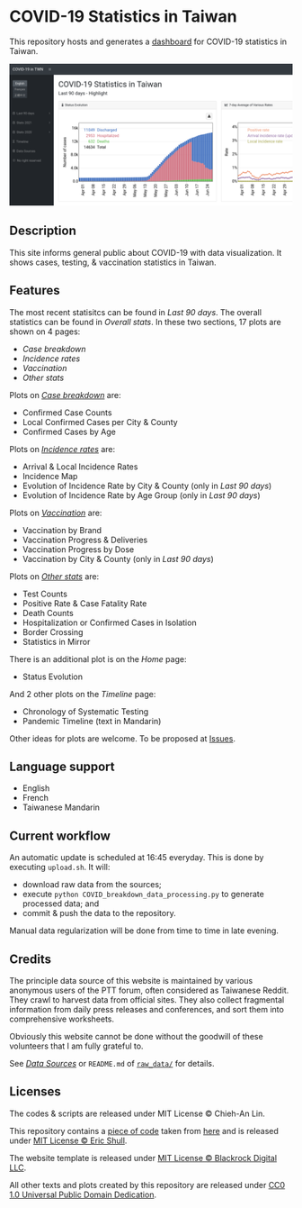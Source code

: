 COVID-19 Statistics in Taiwan
=============================

This repository hosts and generates a [dashboard](https://linc-tw.github.io/COVID_breakdown/index.html) for COVID-19 statistics in Taiwan.

![image](figures/screenshot.png)


Description
-----------

This site informs general public about COVID-19 with data visualization.
It shows cases, testing, & vaccination statistics in Taiwan.


Features
--------

The most recent statisitcs can be found in _Last 90 days_.
The overall statistics can be found in _Overall stats_.
In these two sections, 17 plots are shown on 4 pages: 
- _Case breakdown_
- _Incidence rates_
- _Vaccination_
- _Other stats_

Plots on [_Case breakdown_](https://linc-tw.github.io/COVID_breakdown/page/latest_cases.html) are:
- Confirmed Case Counts
- Local Confirmed Cases per City & County
- Confirmed Cases by Age

Plots on [_Incidence rates_](https://linc-tw.github.io/COVID_breakdown/page/latest_incidence.html) are:
- Arrival & Local Incidence Rates
- Incidence Map
- Evolution of Incidence Rate by City & County (only in _Last 90 days_)
- Evolution of Incidence Rate by Age Group (only in _Last 90 days_)

Plots on [_Vaccination_](https://linc-tw.github.io/COVID_breakdown/page/latest_vaccination.html) are:
- Vaccination by Brand
- Vaccination Progress & Deliveries
- Vaccination Progress by Dose
- Vaccination by City & County (only in _Last 90 days_)

Plots on [_Other stats_](https://linc-tw.github.io/COVID_breakdown/page/latest_others.html) are:
- Test Counts
- Positive Rate & Case Fatality Rate
- Death Counts
- Hospitalization or Confirmed Cases in Isolation
- Border Crossing
- Statistics in Mirror

There is an additional plot is on the _Home_ page:
- Status Evolution

And 2 other plots on the _Timeline_ page:
- Chronology of Systematic Testing
- Pandemic Timeline (text in Mandarin)

Other ideas for plots are welcome. To be proposed at [Issues](https://github.com/Linc-tw/COVID_breakdown/issues).


Language support
----------------

- English
- French
- Taiwanese Mandarin


Current workflow
----------------

An automatic update is scheduled at 16:45 everyday.
This is done by executing `upload.sh`. It will:
- download raw data from the sources;
- execute `python COVID_breakdown_data_processing.py` to generate processed data; and
- commit & push the data to the repository.

Manual data regularization will be done from time to time in late evening.


Credits
-------

The principle data source of this website is 
maintained by various anonymous users of the PTT forum, often considered as Taiwanese Reddit. 
They crawl to harvest data from official sites. 
They also collect fragmental information from daily press releases and conferences, and sort them into comprehensive worksheets.

Obviously this website cannot be done without the goodwill of these volunteers that I am fully grateful to.

See [_Data Sources_](https://linc-tw.github.io/COVID_breakdown/data_source.html) or 
`README.md` of [`raw_data/`](https://github.com/Linc-tw/COVID_breakdown/tree/master/raw_data)
for details.


Licenses
--------

The codes & scripts are released under MIT License © Chieh-An Lin.

This repository contains a [piece of code](https://github.com/Linc-tw/COVID_breakdown/blob/master/js/utility/saveSvgAsPng.js) 
taken from [here](https://github.com/exupero/saveSvgAsPng) and is released under [MIT License © Eric Shull](https://github.com/exupero/saveSvgAsPng/blob/gh-pages/LICENSE).

The website template is released under [MIT License © Blackrock Digital LLC](https://github.com/BlackrockDigital/startbootstrap-sb-admin/blob/gh-pages/LICENSE).

All other texts and plots created by this repository are released under [CC0 1.0 Universal Public Domain Dedication](https://creativecommons.org/publicdomain/zero/1.0/deed.en).
